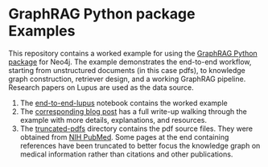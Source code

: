 # GraphRAG Python package Examples

This repository contains a worked example for using the [GraphRAG Python package](https://neo4j.com/docs/neo4j-graphrag-python/current/index.html) for Neo4j. The example demonstrates the end-to-end workflow, starting from unstructured documents (in this case pdfs), to knowledge graph construction, retriever design, and a working GraphRAG pipeline. Research papers on Lupus are used as the data source. 

1. The [end-to-end-lupus](end-to-end-lupus.ipynb) notebook contains the worked example
2. The [corresponding blog post](https://neo4j.com/graphrag-python-package/) has a full write-up walking through the example with more details, explanations, and resources. 
3. The [truncated-pdfs](truncated-pdfs) directory contains the pdf source files.  They were obtained from [NIH PubMed](https://pubmed.ncbi.nlm.nih.gov/). Some pages at the end containing references have been truncated to better focus the knowledge graph on medical information rather than citations and other publications. 



